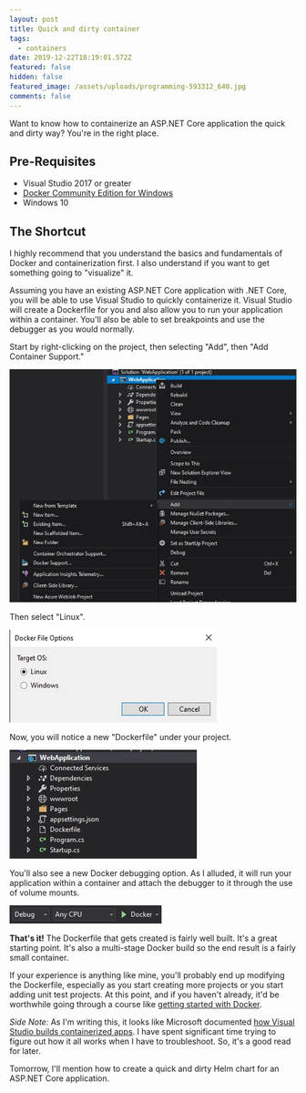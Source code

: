 ```yaml
---
layout: post
title: Quick and dirty container
tags:
  - containers
date: 2019-12-22T18:19:01.572Z
featured: false
hidden: false
featured_image: /assets/uploads/programming-593312_640.jpg
comments: false
---
```

Want to know how to containerize an ASP.NET Core application the quick and dirty way? You're in the right place.

<!--more-->

## Pre-Requisites

* Visual Studio 2017 or greater
* [Docker Community Edition for Windows](https://hub.docker.com/editions/community/docker-ce-desktop-windowshttps://hub.docker.com/editions/community/docker-ce-desktop-windows)
* Windows 10

## The Shortcut

I highly recommend that you understand the basics and fundamentals of Docker and containerization first. I also understand if you want to get something going to "visualize" it. 

Assuming you have an existing ASP.NET Core application with .NET Core, you will be able to use Visual Studio to quickly containerize it. Visual Studio will create a Dockerfile for you and also allow you to run your application within a container. You'll also be able to set breakpoints and use the debugger as you would normally. 

Start by right-clicking on the project, then selecting "Add", then "Add Container Support."

![](/assets/uploads/annotation-2019-12-22-132841.jpg "Adding docker support to a project with visual studio")

Then select "Linux". 

![](/assets/uploads/annotation-2019-12-22-133051.jpg)

Now, you will notice a new "Dockerfile" under your project. 

![](/assets/uploads/annotation-2019-12-22-133018.jpg)

You'll also see a new Docker debugging option. As I alluded, it will run your application within a container and attach the debugger to it through the use of volume mounts.

![](/assets/uploads/annotation-2019-12-22-134214.jpg)

**That's it!** The Dockerfile that gets created is fairly well built. It's a great starting point. It's also a multi-stage Docker build so the end result is a fairly small container. 

If your experience is anything like mine, you'll probably end up modifying the Dockerfile, especially as you start creating more projects or you start adding unit test projects. At this point, and if you haven't already, it'd be worthwhile going through a course like [getting started with Docker](https://www.pluralsight.com/courses/docker-getting-startedhttps://www.pluralsight.com/courses/docker-getting-started).

*Side Note:* As I'm writing this, it looks like Microsoft documented [how Visual Studio builds containerized apps](https://docs.microsoft.com/en-us/visualstudio/containers/container-build?view=vs-2019). I have spent significant time trying to figure out how it all works when I have to troubleshoot. So, it's a good read for later.

Tomorrow, I'll mention how to create a quick and dirty Helm chart for an ASP.NET Core application.
